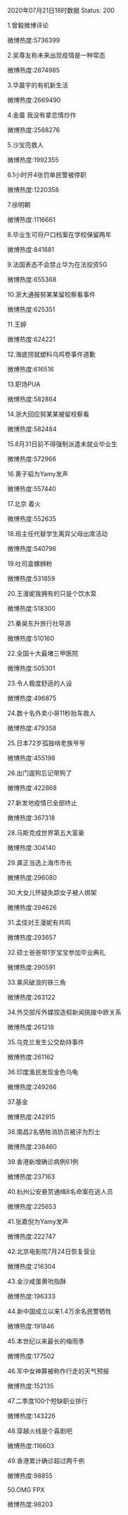 2020年07月21日18时数据
Status: 200

1.曾毅微博评论

微博热度:5736399

2.吴尊友称未来出现疫情是一种常态

微博热度:2874985

3.华晨宇的有机新生活

微博热度:2669490

4.金晨 我没有拿恋情炒作

微博热度:2568276

5.沙宝亮救人

微博热度:1992355

6.1小时开4张罚单民警被停职

微博热度:1220358

7.徐明朝

微博热度:1116661

8.毕业生可将户口档案在学校保留两年

微博热度:841881

9.法国表态不会禁止华为在法投资5G

微博热度:655368

10.浙大通报努某某留校察看事件

微博热度:625351

11.王婷

微博热度:624221

12.海底捞就塑料乌鸡卷事件道歉

微博热度:616516

13.职场PUA

微博热度:582864

14.浙大回应努某某被留校察看

微博热度:582484

15.8月31日前不得强制派遣未就业毕业生

微博热度:572966

16.黄子韬为Yamy发声

微博热度:557440

17.北京 着火

微博热度:552635

18.班主任代替学生离异父母出席活动

微博热度:540796

19.吐司盒螺蛳粉

微博热度:531859

20.王漫妮我拥有的只是个饮水泵

微博热度:518300

21.秦昊东升旅行社导游

微博热度:510160

22.全国十大最堵三甲医院

微博热度:505301

23.令人极度舒适的人设

微博热度:496875

24.数十名外卖小哥11秒抬车救人

微博热度:479358

25.日本72岁孤独啃老族爷爷

微博热度:455198

26.出门遛狗忘记带狗了

微博热度:422868

27.新发地疫情已全部终止

微博热度:367318

28.马斯克成世界第五大富豪

微博热度:304140

29.龚正当选上海市市长

微博热度:296080

30.大女儿怀疑失踪女子被人绑架

微博热度:294626

31.孟佳对王漫妮有共鸣

微博热度:293657

32.硕士爸爸带1岁宝宝参加毕业典礼

微博热度:290591

33.乘风破浪的铁三角

微博热度:263122

34.外交部斥外媒捏造假新闻挑拨中欧关系

微博热度:261218

35.乌克兰发生公交劫持事件

微博热度:261162

36.印度渔民发现金色乌龟

微博热度:249266

37.基金

微博热度:242915

38.南昌2名牺牲消防员被评为烈士

微博热度:238460

39.香港新增确诊病例61例

微博热度:237163

40.杭州公安悬赏通缉8名命案在逃人员

微博热度:225653

41.张嘉倪为Yamy发声

微博热度:222747

42.北京电影院7月24日恢复营业

微博热度:216304

43.金沙咸蛋黄吮指酥

微博热度:196333

44.新中国成立以来1.4万余名民警牺牲

微博热度:191846

45.本世纪以来最长的梅雨季

微博热度:177502

46.军中女神算被称作行走的天气预报

微博热度:152135

47.二季度100个短缺职业排行

微博热度:143226

48.穿越火线是个喜剧吧

微博热度:116603

49.香港累计确诊超过两千例

微博热度:98855

50.OMG FPX

微博热度:98203

